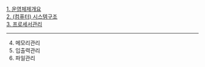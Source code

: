 [1. 운영체제개요](./os_w1_intro.md)<Br/>
[2. (컴퓨터) 시스템구조](./os_w2_architecture.md)<Br/>
[3. 프로세서관리](./os_w3_process.md)<Br/>

<hr/>

4. 메모리관리
5. 입출력관리
6. 파일관리
